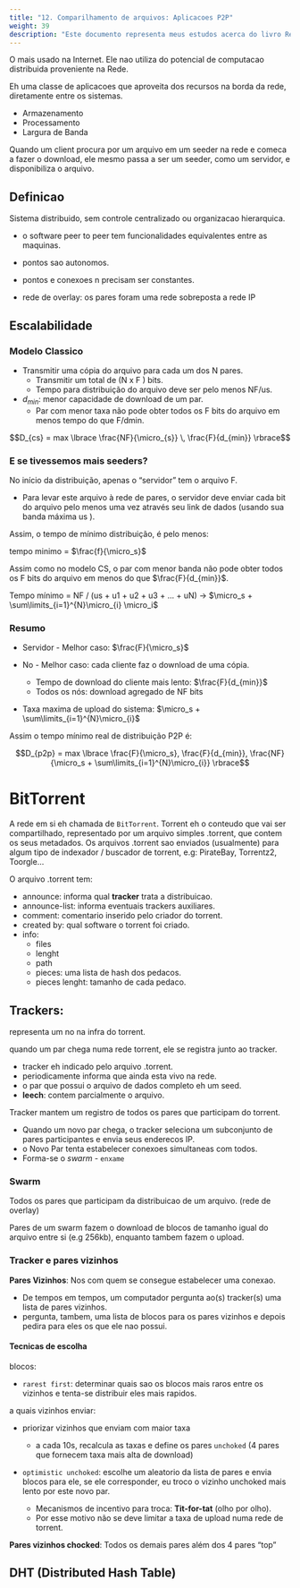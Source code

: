 ```yaml
---
title: "12. Comparilhamento de arquivos: Aplicacoes P2P"
weight: 39
description: "Este documento representa meus estudos acerca do livro Redes de Computadores e a Internet - uma abordagem top down"
---
```



O mais usado na Internet.
Ele nao utiliza do potencial de computacao distribuida proveniente na Rede.

Eh uma classe de aplicacoes que aproveita dos recursos na borda da rede, diretamente entre os sistemas.

- Armazenamento
- Processamento
- Largura de Banda

Quando um client procura por um arquivo em um seeder na rede e comeca a fazer o download, ele mesmo passa a ser um seeder, como um servidor, e disponibiliza o arquivo.

## Definicao
Sistema distribuido, sem controle centralizado ou organizacao hierarquica.
- o software peer to peer tem funcionalidades equivalentes entre as maquinas.
- pontos sao autonomos.
- pontos e conexoes n precisam ser constantes.

- rede de overlay: os pares foram uma rede sobreposta a rede IP

## Escalabilidade

### Modelo Classico
- Transmitir uma cópia do arquivo para cada um dos N pares.
    - Transmitir um total de (N x F ) bits.
    - Tempo para distribuição do arquivo deve ser pelo menos NF/us.
- $d_{min}$: menor capacidade de download de um par.
    - Par com menor taxa não pode obter todos os F bits do arquivo em menos tempo do
que F/dmin.

$$D_{cs} = max \lbrace \frac{NF}{\micro_{s}} \, \frac{F}{d_{min}} \rbrace$$



### E se tivessemos mais seeders?
No início da distribuição, apenas o “servidor” tem o arquivo F.
- Para levar este arquivo à rede de pares, o servidor deve enviar cada bit do arquivo pelo menos uma vez através seu link de dados (usando sua banda máxima us ).

Assim, o tempo de mínimo distribuição, é pelo menos:

tempo minimo = $\frac{f}{\micro_s}$


Assim como no modelo CS, o par com menor banda não pode obter todos os F bits do arquivo em menos do que $\frac{F}{d_{min}}$.

Tempo mínimo = NF / (us + u1 + u2 + u3 + ... + uN) -> $\micro_s + \sum\limits_{i=1}^{N}\micro_{i} \micro_i$

### Resumo

- Servidor - Melhor caso:  $\frac{F}{\micro_s}$

- No - Melhor caso: cada cliente faz o download de uma cópia.
    - Tempo de download do cliente mais lento: $\frac{F}{d_{min}}$
    - Todos os nós: download agregado de NF bits

- Taxa maxima de upload do sistema: $\micro_s + \sum\limits_{i=1}^{N}\micro_{i}$

Assim o tempo mínimo real de distribuição P2P é:

$$D_{p2p} = max \lbrace \frac{F}{\micro_s}, \frac{F}{d_{min}}, \frac{NF}{\micro_s + \sum\limits_{i=1}^{N}\micro_{i}}  \rbrace$$


# BitTorrent
A rede em si eh chamada de `BitTorrent`. Torrent eh o conteudo que vai ser compartilhado, representado por um arquivo simples .torrent, que contem os seus metadados. Os arquivos .torrent sao enviados (usualmente) para algum tipo de indexador / buscador de torrent, e.g: PirateBay, Torrentz2, Toorgle...

O arquivo .torrent tem:
- announce: informa qual __tracker__ trata a distribuicao.
- announce-list: informa eventuais trackers auxiliares.
- comment: comentario inserido pelo criador do torrent.
- created by: qual software o torrent foi criado.
- info: 
    - files 
    - lenght 
    - path 
    - pieces: uma lista de hash dos pedacos.
    - pieces lenght: tamanho de cada pedaco.

## Trackers: 
representa um no na infra do torrent. 

quando um par chega numa rede torrent, ele se registra junto ao tracker. 
- tracker eh indicado pelo arquivo .torrent.
- periodicamente informa que ainda esta vivo na rede.
- o par que possui o arquivo de dados completo eh um seed.
- __leech__: contem parcialmente o arquivo.

Tracker mantem um registro de todos os pares que participam do torrent.

- Quando um novo par chega, o tracker seleciona um subconjunto de pares participantes e envia seus enderecos IP.
- o Novo Par tenta estabelecer conexoes simultaneas com todos.
- Forma-se o _swarm_ - `enxame`

### Swarm
Todos os pares que participam da distribuicao de um arquivo. (rede de overlay)

Pares de um swarm fazem o download de blocos de tamanho igual do arquivo entre si (e.g 256kb), enquanto tambem fazem o upload.

### Tracker e pares vizinhos
__Pares Vizinhos__: Nos com quem se consegue estabelecer uma conexao.
- De tempos em tempos, um computador pergunta ao(s) tracker(s) uma lista de pares vizinhos. 
- pergunta, tambem, uma lista de blocos para os pares vizinhos e depois pedira para eles os que ele nao possui.

#### Tecnicas de escolha
blocos:
- `rarest first`: determinar quais sao os blocos mais raros entre os vizinhos e tenta-se distribuir eles mais rapidos.

a quais vizinhos enviar:
- priorizar vizinhos que enviam com maior taxa
    - a cada 10s, recalcula as taxas e define os pares `unchoked` (4 pares que fornecem taxa mais alta de download)


- `optimistic unchoked`: escolhe um aleatorio da lista de pares e envia blocos para ele, se ele corresponder, eu troco o vizinho unchoked mais lento por este novo par.
    - Mecanismos de incentivo para troca: __Tit-for-tat__ (olho por olho).
    - Por esse motivo não se deve limitar a taxa de upload numa rede de torrent.

__Pares vizinhos chocked__:  Todos os demais pares além dos 4 pares “top”


## DHT (Distributed Hash Table)

